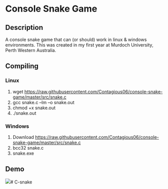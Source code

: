 # Console Snake Game

## Description ##
A console snake game that can (or should) work in linux & windows environments.
This was created in my first year at Murdoch University, Perth Western Australia.

## Compiling ##

### Linux ###
1. wget https://raw.githubusercontent.com/Contagious06/console-snake-game/master/src/snake.c
2. gcc snake.c –lm –o snake.out
3. chmod +x snake.out
4. ./snake.out

### Windows ###
1. Download https://raw.githubusercontent.com/Contagious06/console-snake-game/master/src/snake.c
2. bcc32 snake.c
3. snake.exe

## Demo ##
![](http://i.imgur.com/0wHxRNZ.gif)# C-snake
